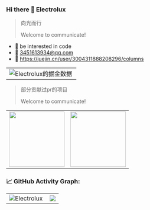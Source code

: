 ### Hi there 👋 Electrolux

> 向光而行
>
> Welcome to communicate!

- 💼 be interested in code
- 📮 3451613934@qq.com
- 📖 https://juejin.cn/user/3004311888208296/columns

<table border=0 style="overflow: hidden;">
  <tr>
    <td><img src="https://4sdvg7tqbv.us.aircode.run/juejin?uid=3004311888208296&hide_border=true" alt="Electrolux的掘金数据" style="zoom:100%;" align="left"/></td>
  </tr>
</table>





> 部分贡献过pr的项目
>
> Welcome to communicate!



<table border=0 style="overflow: hidden;">
  <tr>
    <td><a href="https://github.com/vuejs/pinia" >
        <img align="center" style="height:150px" src="https://github-readme-stats.vercel.app/api/pin/?username=vuejs&repo=pinia&theme=vue-light" />
  </a> </td>
    <td><a href="https://github.com/ant-design/ant-design"><img  style="height:150px" align="center" src="https://github-readme-stats.vercel.app/api/pin/?username=ant-design&repo=ant-design&theme=vue-light" />
  </a></td>
  </tr>



</table>




<!--   GitHub stats graph -->

### 📈 GitHub Activity Graph:



<table border=0 style="overflow: hidden;">
  <tr>
    <td><img src="https://stats.justsong.cn/api/bilibili/?id=286773126&theme=light&lang=zh-CN" alt="Electrolux" style="zoom:100%;" align="left"/></td>
    <td><img src="https://github-readme-streak-stats.herokuapp.com/?user=yilaikesi"></img></td>
  </tr>


</table>


